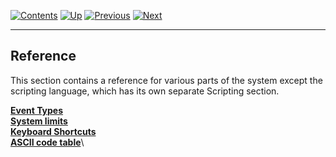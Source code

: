 []()

[![Contents](contents.gif)](ags) [![Up](up.gif)](ags)
[![Previous](back.gif)](ags80#topic75)
[![Next](forward.gif)](ags82#topic77)

------------------------------------------------------------------------

Reference
---------

This section contains a reference for various parts of the system except
the scripting language, which has its own separate Scripting section.

[**Event Types**](ags82#topic77)\
[**System limits**](ags83#topic84)\
[**Keyboard Shortcuts**](ags84#KeyboardShortcuts)\
[**ASCII code table**](ags85#ASCIIcodes)\

